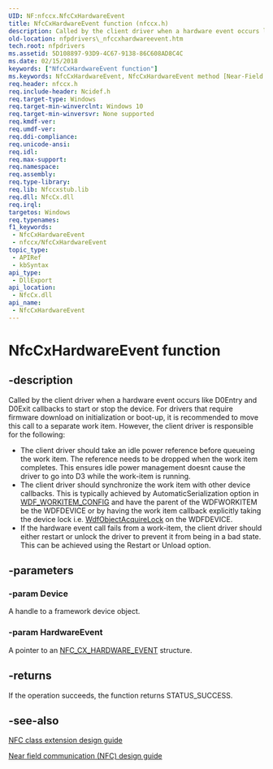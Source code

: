 ```yaml
---
UID: NF:nfccx.NfcCxHardwareEvent
title: NfcCxHardwareEvent function (nfccx.h)
description: Called by the client driver when a hardware event occurs like D0Entry and D0Exit callbacks to start or stop the device. For drivers that require firmware download on initialization or boot-up, it is recommended to move this call to a separate work item. However, the client driver is responsible for the following.
old-location: nfpdrivers\_nfccxhardwareevent.htm
tech.root: nfpdrivers
ms.assetid: 5D108897-93D9-4C67-9138-86C608AD8C4C
ms.date: 02/15/2018
keywords: ["NfcCxHardwareEvent function"]
ms.keywords: NfcCxHardwareEvent, NfcCxHardwareEvent method [Near-Field Proximity Drivers], nfccx/NfcCxHardwareEvent, nfpdrivers._nfccxhardwareevent
req.header: nfccx.h
req.include-header: Ncidef.h
req.target-type: Windows
req.target-min-winverclnt: Windows 10
req.target-min-winversvr: None supported
req.kmdf-ver: 
req.umdf-ver: 
req.ddi-compliance: 
req.unicode-ansi: 
req.idl: 
req.max-support: 
req.namespace: 
req.assembly: 
req.type-library: 
req.lib: Nfccxstub.lib
req.dll: NfcCx.dll
req.irql: 
targetos: Windows
req.typenames: 
f1_keywords:
 - NfcCxHardwareEvent
 - nfccx/NfcCxHardwareEvent
topic_type:
 - APIRef
 - kbSyntax
api_type:
 - DllExport
api_location:
 - NfcCx.dll
api_name:
 - NfcCxHardwareEvent
---
```


# NfcCxHardwareEvent function


## -description

Called by the client driver when a hardware event occurs like D0Entry and D0Exit callbacks to start or stop the device. For drivers that require firmware download on initialization or boot-up, it is recommended to move this call to a separate work item. However, the client driver is responsible for the following:
<ul>
<li>The client driver should take an idle power reference before queueing the work item. The reference needs to be dropped when the work item completes. This ensures idle power management doesnt cause the driver to go into D3 while the work-item is running.</li>
<li>The client driver should synchronize the work item with other device callbacks. This is typically achieved by AutomaticSerialization option in <a href="/windows-hardware/drivers/ddi/wdfworkitem/ns-wdfworkitem-_wdf_workitem_config">WDF_WORKITEM_CONFIG</a> and have the parent of the WDFWORKITEM be the WDFDEVICE or by having the work item callback explicitly taking the device lock i.e. <a href="/previous-versions/ff548721(v=vs.85)">WdfObjectAcquireLock</a> on the WDFDEVICE.</li>
<li>If the hardware event call fails from a work-item, the client driver should either restart or unlock the driver to prevent it from being in a bad state. This can be achieved using the Restart or Unload option.</li>
</ul>

## -parameters

### -param Device

A handle to a framework device object.

### -param HardwareEvent

A pointer to an <a href="/windows-hardware/drivers/ddi/nfccx/ns-nfccx-_nfc_cx_hardware_event">NFC_CX_HARDWARE_EVENT</a> structure.

## -returns

If the operation succeeds, the function returns STATUS_SUCCESS.

## -see-also

<a href="/windows-hardware/drivers/nfc/nfc-class-extension-">NFC class extension design guide</a>



<a href="/windows-hardware/drivers/nfc/">Near field communication (NFC) design guide</a>